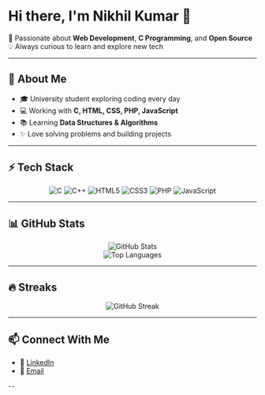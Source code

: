 # Hi there, I'm Nikhil Kumar 👋  

🚀 Passionate about **Web Development**, **C Programming**, and **Open Source**  
💡 Always curious to learn and explore new tech  

---

## 🌟 About Me
- 🎓 University student exploring coding every day  
- 💻 Working with **C, HTML, CSS, PHP, JavaScript**  
- 📚 Learning **Data Structures & Algorithms**  
- ✨ Love solving problems and building projects  

---

## ⚡ Tech Stack
<div align="center">

![C](https://img.shields.io/badge/C-00599C?style=for-the-badge&logo=c&logoColor=white)
![C++](https://img.shields.io/badge/C++-00599C?style=for-the-badge&logo=cplusplus&logoColor=white)
![HTML5](https://img.shields.io/badge/HTML5-E34F26?style=for-the-badge&logo=html5&logoColor=white)
![CSS3](https://img.shields.io/badge/CSS3-1572B6?style=for-the-badge&logo=css3&logoColor=white)
![PHP](https://img.shields.io/badge/PHP-777BB4?style=for-the-badge&logo=php&logoColor=white)
![JavaScript](https://img.shields.io/badge/JavaScript-F7DF1E?style=for-the-badge&logo=javascript&logoColor=black)

</div>

---

## 📊 GitHub Stats
<div align="center">

![GitHub Stats](https://github-readme-stats.vercel.app/api?username=Ayush-Pandey&show_icons=true&theme=radical)  
![Top Languages](https://github-readme-stats.vercel.app/api/top-langs/?username=Ayush-Pandey&layout=compact&theme=radical)

</div>

---

## 🔥 Streaks
<div align="center">

![GitHub Streak](https://github-readme-streak-stats.herokuapp.com/?user=Ayush-Pandey&theme=radical)

</div>

---

## 📫 Connect With Me
- 💼 [LinkedIn](www.linkedin.com/in/nikhilkumar95078)  
- 📧 [Email](nikhilkumarlenkag@gmail.com)  
 

--
